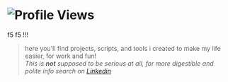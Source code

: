 # ![Profile Views](https://komarev.com/ghpvc/?username=guidoenr&color=yellowgreen&style=flat-square&message=found+the+bash+bomb?)
f5 f5 !!!
> here you'll find projects, scripts, and tools i created to make my life easier, for work and fun! \
> _This is **not** supposed to be serious at all, for more digestible and polite info search on [Linkedin](https://www.linkedin.com/in/guidoenr/)_



